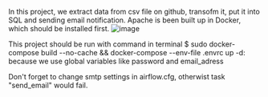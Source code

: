 In this project, we extract data from csv file on github, transofm it, put it into SQL and sending email notification.
Apache is been built up in Docker, which should be installed first.
![image](https://user-images.githubusercontent.com/98738510/198898864-55537051-db33-4189-bc2f-094590fe590d.png)

This project should be run with command in terminal
$ sudo docker-compose build --no-cache && docker-compose --env-file .envrc up -d:
because we use global variables like password and email_adress

Don't forget to change smtp settings in airflow.cfg, otherwist task "send_email" would fail.
